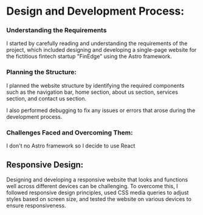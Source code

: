 # Design and Development Process:

### Understanding the Requirements
I started by carefully reading and understanding the requirements of the project, which included designing and developing a single-page website for the fictitious fintech startup "FinEdge" using the Astro framework.

### Planning the Structure: 
I planned the website structure by identifying the required components such as the navigation bar, home section, about us section, services section, and contact us section.

I also performed debugging to fix any issues or errors that arose during the development process.

### Challenges Faced and Overcoming Them:

I don't no Astro framework so I decide to use React 
## Responsive Design:
Designing and developing a responsive website that looks and functions well across different devices can be challenging. To overcome this, I followed responsive design principles, used CSS media queries to adjust styles based on screen size, and tested the website on various devices to ensure responsiveness.
